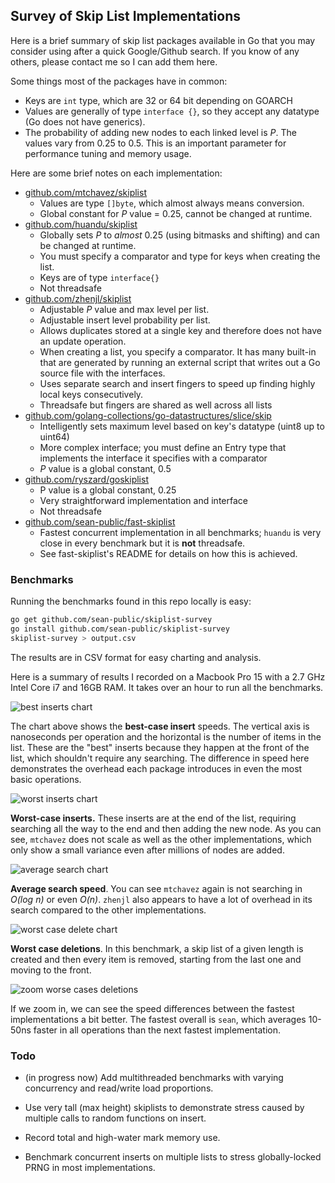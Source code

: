 ## Survey of Skip List Implementations



Here is a brief summary of skip list packages available in Go that you may consider using after a quick Google/Github search. If you know of any others, please contact me so I can add them here.

Some things most of the packages have in common: 

- Keys are `int` type, which are 32 or 64 bit depending on GOARCH
- Values are generally of type `interface {}`, so they accept any datatype (Go does not have generics).
- The probability of adding new nodes to each linked level is *P*. The values vary from 0.25 to 0.5. This is an important parameter for performance tuning and memory usage.



Here are some brief notes on each implementation:

- [github.com/mtchavez/skiplist](github.com/mtchavez/skiplist)
  - Values are type `[]byte`, which almost always means conversion.
  - Global constant for *P* value = 0.25, cannot be changed at runtime.
- [github.com/huandu/skiplist](github.com/huandu/skiplist)
  - Globally sets *P* to *almost* 0.25 (using bitmasks and shifting) and can be changed at runtime.
  - You must specify a comparator and type for keys when creating the list.
  - Keys are of type `interface{}`
  - Not threadsafe
- [github.com/zhenjl/skiplist](github.com/zhenjl/skiplist)
  - Adjustable *P* value and max level per list.
  - Adjustable insert level probability per list.
  - Allows duplicates stored at a single key and therefore does not have an update operation.
  - When creating a list, you specify a comparator. It has many built-in that are generated by running an external script that writes out a Go source file with the interfaces.
  - Uses separate search and insert fingers to speed up finding highly local keys consecutively.
  - Threadsafe but fingers are shared as well across all lists
- [github.com/golang-collections/go-datastructures/slice/skip](github.com/golang-collections/go-datastructures/)
  - Intelligently sets maximum level based on key's datatype (uint8 up to uint64)
  - More complex interface; you must define an Entry type that implements the interface it specifies with a comparator
  - *P* value is a global constant, 0.5
- [github.com/ryszard/goskiplist](github.com/ryszard/goskiplist)
  - P value is a global constant, 0.25
  - Very straightforward implementation and interface
  - Not threadsafe
- [github.com/sean-public/fast-skiplist](github.com/sean-public/fast-skiplist)
  - Fastest concurrent implementation in all benchmarks; `huandu` is very close in every benchmark but it is **not** threadsafe.
  - See fast-skiplist's README for details on how this is achieved.



### Benchmarks

Running the benchmarks found in this repo locally is easy:

```sh
go get github.com/sean-public/skiplist-survey
go install github.com/sean-public/skiplist-survey
skiplist-survey > output.csv
```

The results are in CSV format for easy charting and analysis.

Here is a summary of results I recorded on a Macbook Pro 15 with a 2.7 GHz Intel Core i7 and 16GB RAM. It takes over an hour to run all the benchmarks.

![best inserts chart](http://i.imgur.com/Vo5etzd.png)

The chart above shows the **best-case insert** speeds. The vertical axis is nanoseconds per operation and the horizontal is the number of items in the list. These are the "best" inserts because they happen at the front of the list, which shouldn't require any searching. The difference in speed here demonstrates the overhead each package introduces in even the most basic operations.



![worst inserts chart](http://i.imgur.com/Z47mCm1.png)

**Worst-case inserts.** These inserts are at the end of the list, requiring searching all the way to the end and then adding the new node. As you can see, `mtchavez` does not scale as well as the other implementations, which only show a small variance even after millions of nodes are added.



![average search chart](http://i.imgur.com/OFgOZQu.png)

**Average search speed**. You can see `mtchavez` again is not searching in *O(log n)* or even *O(n)*. `zhenjl` also appears to have a lot of overhead in its search compared to the other implementations.



![worst case delete chart](http://i.imgur.com/LxSov5E.png)

**Worst case deletions**. In this benchmark, a skip list of a given length is created and then every item is removed, starting from the last one and moving to the front.



![zoom worse cases deletions](http://i.imgur.com/LQYoXuO.png)

If we zoom in, we can see the speed differences between the fastest implementations a bit better. The fastest overall is `sean`, which averages 10-50ns faster in all operations than the next fastest implementation.



### Todo

- (in progress now) Add multithreaded benchmarks with varying concurrency and read/write load proportions.

- Use very tall (max height) skiplists to demonstrate stress caused by multiple calls to random functions on insert.

- Record total and high-water mark memory use.

- Benchmark concurrent inserts on multiple lists to stress globally-locked PRNG in most implementations.

  ​



